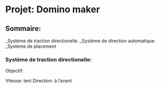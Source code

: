 # Projet: Domino maker

## Sommaire:

_Système de traction directionelle.
_Système de direction automatique.
_Système de placement 

### Système de traction directionelle:

Objectif:

Vitesse: lent
Direction: à l’avant
